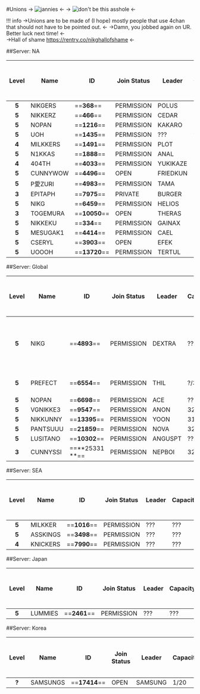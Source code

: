 #Unions
-> ![jannies](https://imgur.com/ZaC1Aj5.png) <-
-> ![don't be this asshole](https://imgur.com/igDmMP7.png) <-
    
!!! info
    ->Unions are to be made of (I hope) mostly people that use 4chan that should not have to be pointed out. <-
    ->Damn, you jobbed again on UR. Better luck next time! <-  
    ->Hall of shame https://rentry.co/nikghallofshame <-

    
    
   
    
##Server: NA

Level | Name | ID | Join Status | Leader | Capacity | Made it to the top 50? | Believes in the Fourth Amendment? | Recruiting? | Requirements
:----: | ------ | ------ | ------  | ------ | ------ | ------ | ------  | ------  | ------      
**5** | NIKGERS | ==**368**== |PERMISSION | POLUS | 32/32| N | Y | N | N/A
**5** | NIKKERZ | ==**466**== |PERMISSION | CEDAR | 32/32 | N | N | N | N/A
**5** | NOPAN | ==**1216**== |PERMISSION | KAKARO | 32/32 | N | N | N | N/A
**5** | UOH | ==**1435**== |PERMISSION | ??? | ??? | N | N | N | N/A
**4** | MILKKERS | ==**1491**== |PERMISSION | PLOT | 32/32 | N | N | N | N/A
**5** | N1KKAS | ==**1888**== |PERMISSION | ANAL | 32/32 | N | N | N | N/A
**4** | 404TH | ==**4033**== |PERMISSION | YUKIKAZE| 32/32 | N | N | N | N/A
**5** | CUNNYWOW | ==**4496**== |OPEN | FRIEDKUN | 32/32 | N | Y | N | N/A
**5** | P愛ZURI | ==**4983**== |PERMISSION | TAMA | 32/32 | N | Y | N | N/A
**3** |EPITAPH| ==**7975**== |PRIVATE | BURGER | N/A | N  | Y | N | N/A
**5** | NIKG | ==**6459**== |PERMISSION | HELIOS | 32/32 | Y | Y  | N | N/A
**3** |TOGEMURA| ==**10050**== |OPEN | THERAS| 32/32 | N | N | N | N/A
**5** |NIKKEKU| ==**334**== |PERMISSION | GAINAX | 31/32 | N | N  | N | N/A
**5** | MESUGAK1 | ==**4414**== |PERMISSION | CAEL | 32/32 | Y | Y | N | N/A
**5** | CSERYL | ==**3903**== |OPEN | EFEK | 32/32 | N | N | N | N/A
**5** | UOOOH | ==**13720**== |PERMISSION | TERTUL | 32/32 | Y | Y | N | CUNNY

##Server: Global

Level | Name | ID | Join Status | Leader | Capacity | Made it to the top 50? | VAT? | Recruiting? | Requirements
:----: | ------ | ------ | ------  | ------ | ------ | ------ | ------ | ------ | ------         
**5** | NIKG | ==**4893**== |PERMISSION | DEXTRA | ??/32 |Y | Y |Y | 4chan (duh Diego), being able to read chat and communicate 261+ or a bit lower
**5** | PREFECT | ==**6554**== |PERMISSION | THIL | ?/32 | N | Y | Y | Log in every 3rd day/miss day1 hits 
**5** | NOPAN | ==**6698**== |PERMISSION | ACE |???/32 | N | Y | Y| 200 sync
**5** | VGNIKKE3 | ==**9547**== |PERMISSION | ANON | 32/32 | N | Y | N| 400 sync
**5** | NIKKUNNY | ==**13395**== |PERMISSION | YOON |31/32 | Y | Y | Y| 260 sync
**5** |PANTSUUU| ==**21859**== |PERMISSION | NOVA |32/32 | N | Y | N| N/A
**5** |LUSITANO| ==**10302**== |PERMISSION | ANGUSPT |???/32 | N | Y | Y| N/A
**3** |CUNNYSSI | ==**25331 **== |PERMISSION | NEPBOI |32/32 | N | Y | N| N/A


##Server: SEA

Level | Name | ID | Join Status | Leader | Capacity | Made it to the top 50? | Hates the Chinese?
:----: | ------ | ------ | ------  | ------ | ------ | ------ | ------      
**5** | MILKKER | ==**1016**== |PERMISSION | ??? |??? | N | ???
**5** | ASSKINGS | ==**3498**== |PERMISSION | ??? |??? | N | ???
**4** | KNICKERS | ==**7990**== |PERMISSION | ??? |??? | N | ???

##Server: Japan

Level | Name | ID | Join Status | Leader | Capacity | Made it to the top 50? | Big in Japan?
:----: | ------ | ------ | ------  | ------ | ------ | ------ | ------      
**5** | LUMMIES | ==**2461**== |PERMISSION | ??? |??? | N | Y

##Server: Korea

Level | Name | ID | Join Status | Leader | Capacity | Made it to the top 50? | Joke Union?
:----: | ------ | ------ | ------  | ------ | ------ | ------ | ------      
**?** | SAMSUNGS | ==**17414**== |OPEN| SAMSUNG | 1/20 | N | Y